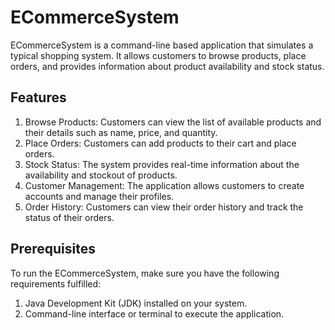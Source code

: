 # ECommerceSystem 
ECommerceSystem is a command-line based application that simulates a typical shopping system. It allows customers to browse products, place orders, and provides information about product availability and stock status.

## Features

1. Browse Products: Customers can view the list of available products and their details such as name, price, and quantity.
2. Place Orders: Customers can add products to their cart and place orders.
3. Stock Status: The system provides real-time information about the availability and stockout of products.
4. Customer Management: The application allows customers to create accounts and manage their profiles.
5. Order History: Customers can view their order history and track the status of their orders.

## Prerequisites

To run the ECommerceSystem, make sure you have the following requirements fulfilled:

1. Java Development Kit (JDK) installed on your system.
2. Command-line interface or terminal to execute the application.
